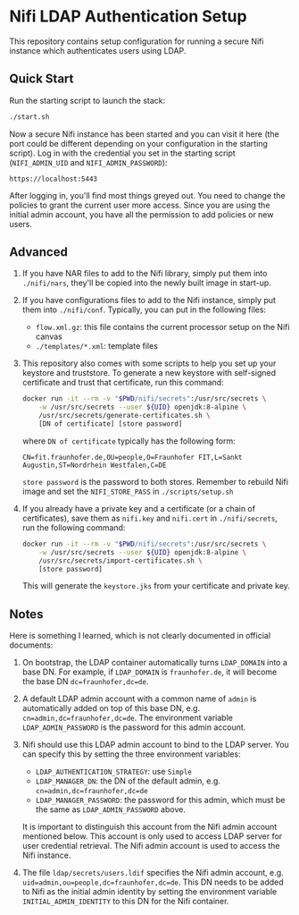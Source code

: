# Nifi LDAP Authentication Setup

This repository contains setup configuration for running a secure Nifi instance which authenticates users using LDAP.

## Quick Start
Run the starting script to launch the stack:
```bash
./start.sh
```

Now a secure Nifi instance has been started and you can visit it here (the port could be different depending on your configuration in the starting script). Log in with the credential you set in the starting script (`NIFI_ADMIN_UID` and `NIFI_ADMIN_PASSWORD`):
```
https://localhost:5443
```

After logging in, you'll find most things greyed out. You need to change the policies to grant the current user more access. Since you are using the initial admin account, you have all the permission to add policies or new users.


## Advanced
1. If you have NAR files to add to the Nifi library, simply put them into `./nifi/nars`, they'll be copied into the newly built image in start-up.
2. If you have configurations files to add to the Nifi instance, simply put them into `./nifi/conf`. Typically, you can put in the following files:
    - `flow.xml.gz`: this file contains the current processor setup on the Nifi canvas
    - `./templates/*.xml`: template files 
3. This repository also comes with some scripts to help you set up your keystore and truststore. To generate a new keystore with self-signed certificate and trust that certificate, run this command:
    ```bash
    docker run -it --rm -v "$PWD/nifi/secrets":/usr/src/secrets \
        -w /usr/src/secrets --user ${UID} openjdk:8-alpine \
        /usr/src/secrets/generate-certificates.sh \
        [DN of certificate] [store password]
    ```
    where `DN of certificate` typically has the following form:
    ```
    CN=fit.fraunhofer.de,OU=people,O=Fraunhofer FIT,L=Sankt Augustin,ST=Nordrhein Westfalen,C=DE
    ```
    `store password` is the password to both stores. Remember to rebuild Nifi image and set the `NIFI_STORE_PASS` in `./scripts/setup.sh`

4. If you already have a private key and a certificate (or a chain of certificates), save them as `nifi.key` and `nifi.cert` in `./nifi/secrets`, run the following command:
    ```bash
    docker run -it --rm -v "$PWD/nifi/secrets":/usr/src/secrets \
        -w /usr/src/secrets --user ${UID} openjdk:8-alpine \
        /usr/src/secrets/import-certificates.sh \
        [store password]
    ```
    This will generate the `keystore.jks` from your certificate and private key.
## Notes
Here is something I learned, which is not clearly documented in official documents:  

1. On bootstrap, the LDAP container automatically turns `LDAP_DOMAIN` into a base DN. For example, if `LDAP_DOMAIN` is `fraunhofer.de`, it will become the base DN `dc=fraunhofer,dc=de`.  

2. A default LDAP admin account with a common name of `admin` is automatically added on top of this base DN, e.g. `cn=admin,dc=fraunhofer,dc=de`. The environment variable `LDAP_ADMIN_PASSWORD` is the password for this admin account.

3. Nifi should use this LDAP admin account to bind to the LDAP server. You can specify this by setting the three environment variables:
    - `LDAP_AUTHENTICATION_STRATEGY`: use `Simple` 
    - `LDAP_MANAGER_DN`: the DN of the default admin, e.g. `cn=admin,dc=fraunhofer,dc=de`
    - `LDAP_MANAGER_PASSWORD`: the password for this admin, which must be the same as `LDAP_ADMIN_PASSWORD` above. 

    It is important to distinguish this account from the Nifi admin account mentioned below.  This account is only used to access LDAP server for user credential retrieval. The Nifi admin account is used to access the Nifi instance.

3. The file `ldap/secrets/users.ldif` specifies the Nifi admin account, e.g. `uid=admin,ou=people,dc=fraunhofer,dc=de`. This DN needs to be added to Nifi as the initial admin identity by setting the environment variable `INITIAL_ADMIN_IDENTITY` to this DN for the Nifi container.
